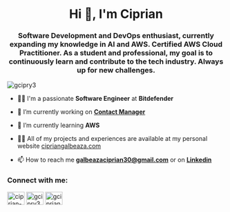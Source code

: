 <h1 align="center">Hi 👋, I'm Ciprian</h1>
<h3 align="center">Software Development and DevOps enthusiast, currently expanding my knowledge in AI and AWS. Certified AWS Cloud Practitioner. As a student and professional, my goal is to continuously learn and contribute to the tech industry. Always up for new challenges.</h3>

<p align="left"> <img src="https://komarev.com/ghpvc/?username=gcipry3&label=Profile%20views&color=0e75b6&style=flat"
        alt="gcipry3" /> </p>
 
- 🧑‍💼 I'm a passionate **Software Engineer** at **Bitdefender**

- 🔭 I’m currently working on **[Contact Manager](https://github.com/GCipry3/ContactManager)**

- 🌱 I’m currently learning **AWS**

- 👨‍💻 All of my projects and experiences are available at my personal website [cipriangalbeaza.com](https://cipriangalbeaza.com/)

- 📫 How to reach me **galbeazaciprian30@gmail.com** or on **[Linkedin](https://www.linkedin.com/in/ciprian-galbeaza-860316219)**

<h3 align="left">Connect with me:</h3>
<p align="left">
    <a href="https://linkedin.com/in/ciprian-galbeaza-860316219" target="blank"><img align="center"
            src="https://raw.githubusercontent.com/rahuldkjain/github-profile-readme-generator/master/src/images/icons/Social/linked-in-alt.svg"
            alt="ciprian-galbeaza-860316219" height="30" width="40" /></a>
    <a href="https://fb.com/gcipry3" target="blank"><img align="center"
            src="https://raw.githubusercontent.com/rahuldkjain/github-profile-readme-generator/master/src/images/icons/Social/facebook.svg"
            alt="gcipry3" height="30" width="40" /></a>
    <a href="https://instagram.com/gciprian.30" target="blank"><img align="center"
            src="https://raw.githubusercontent.com/rahuldkjain/github-profile-readme-generator/master/src/images/icons/Social/instagram.svg"
            alt="gciprian.30" height="30" width="40" /></a>
</p>

<!-- <p>&nbsp;<img align="center" src="https://github-readme-stats.vercel.app/api?username=gcipry3&show_icons=true&locale=en"
        alt="gcipry3" /></p> -->
